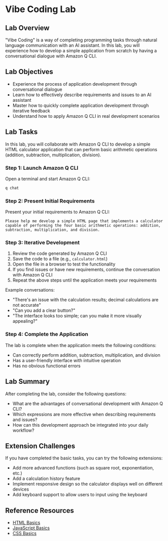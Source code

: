 # Vibe Coding Lab

## Lab Overview

"Vibe Coding" is a way of completing programming tasks through natural language communication with an AI assistant. In this lab, you will experience how to develop a simple application from scratch by having a conversational dialogue with Amazon Q CLI.

## Lab Objectives

- Experience the process of application development through conversational dialogue
- Learn how to effectively describe requirements and issues to an AI assistant
- Master how to quickly complete application development through iterative feedback
- Understand how to apply Amazon Q CLI in real development scenarios

## Lab Tasks

In this lab, you will collaborate with Amazon Q CLI to develop a simple HTML calculator application that can perform basic arithmetic operations (addition, subtraction, multiplication, division).

### Step 1: Launch Amazon Q CLI

Open a terminal and start Amazon Q CLI:

```bash
q chat
```

### Step 2: Present Initial Requirements

Present your initial requirements to Amazon Q CLI:

```
Please help me develop a simple HTML page that implements a calculator capable of performing the four basic arithmetic operations: addition, subtraction, multiplication, and division.
```

### Step 3: Iterative Development

1. Review the code generated by Amazon Q CLI
2. Save the code to a file (e.g., `calculator.html`)
3. Open the file in a browser to test the functionality
4. If you find issues or have new requirements, continue the conversation with Amazon Q CLI
5. Repeat the above steps until the application meets your requirements

Example conversations:
- "There's an issue with the calculation results; decimal calculations are not accurate"
- "Can you add a clear button?"
- "The interface looks too simple; can you make it more visually appealing?"

### Step 4: Complete the Application

The lab is complete when the application meets the following conditions:
- Can correctly perform addition, subtraction, multiplication, and division
- Has a user-friendly interface with intuitive operation
- Has no obvious functional errors

## Lab Summary

After completing the lab, consider the following questions:
- What are the advantages of conversational development with Amazon Q CLI?
- Which expressions are more effective when describing requirements and issues?
- How can this development approach be integrated into your daily workflow?

## Extension Challenges

If you have completed the basic tasks, you can try the following extensions:
- Add more advanced functions (such as square root, exponentiation, etc.)
- Add a calculation history feature
- Implement responsive design so the calculator displays well on different devices
- Add keyboard support to allow users to input using the keyboard

## Reference Resources

- [HTML Basics](https://developer.mozilla.org/en-US/docs/Learn/HTML/Introduction_to_HTML)
- [JavaScript Basics](https://developer.mozilla.org/en-US/docs/Learn/JavaScript/First_steps)
- [CSS Basics](https://developer.mozilla.org/en-US/docs/Learn/CSS/First_steps)
